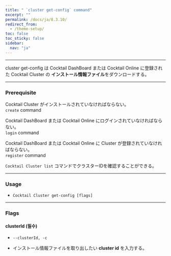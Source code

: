 ```yaml
---
title: " `cluster get-config` command"
excerpt: ""
permalink: /docs/ja/8.3.10/
redirect_from:
  - /theme-setup/
toc: false
toc_sticky: false
sidebar:
  nav: "ja"
---
```


---
cluster get-config は Cocktail DashBoard または Cocktail Online に登録された Cocktail Cluster の **インストール情報ファイル**をダウンロードする。

---

### Prerequisite
Cocktail Cluster がインストールされていなければならない。  
`create` command 

Cocktail DashBoard または Cocktail Online にログインされていなければならない。  
`login` command 

Cocktail DashBoard または Cocktail Online に Cluster が登録されていなければならない。  
`register` command 

`Cocktail Cluster list` コマンドでクラスターIDを確認することができる。

----
### Usage

* `Cocktail Cluster get-config [flags]`

----
### Flags

#### clusterId (필수)

* `--clusterId, -c`

* インストール情報ファイルを取り出したい **cluster id** を入力する。
